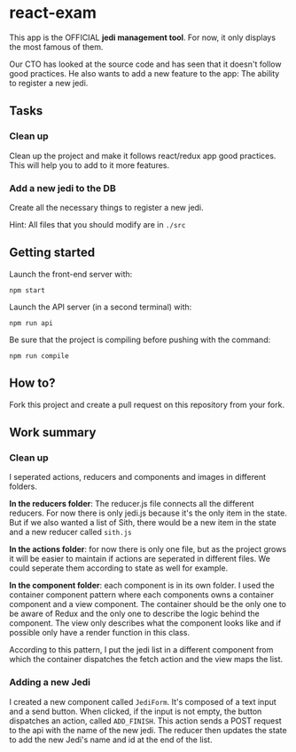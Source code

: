 # react-exam 

This app is the OFFICIAL **jedi management tool**. For now, it only
displays the most famous of them.
 
Our CTO has looked at the source code and has seen that it doesn't follow
good practices.
He also wants to add a new feature to the app: The ability to register 
a new jedi.

## Tasks
### Clean up
Clean up the project and make it follows react/redux app good
practices. This will help you to add to it more features.

### Add a new jedi to the DB
Create all the necessary things to register a new jedi.

Hint: All files that you should modify are in `./src`

## Getting started
Launch the front-end server with:
```
npm start
```

Launch the API server (in a second terminal) with:
```
npm run api
```

Be sure that the project is compiling before pushing with the command:
```
npm run compile
```

## How to?
Fork this project and create a pull request on this repository from your fork.


## Work summary

### Clean up
I seperated actions, reducers and components and images in different folders.


**In the reducers folder**: The reducer.js file connects all the different reducers. For now there is only jedi.js because it's the only item in the state. But if we also wanted a list of Sith, there would be a new item in the state and a new reducer called `sith.js`

**In the actions folder**: for now there is only one file, but as the project grows it will be easier to maintain if actions are seperated in different files. We could seperate them according to state as well for example.

**In the component folder**: each component is in its own folder. I used the container component pattern where each components owns a container component and a view component. The container should be the only one to be aware of Redux and the only one to describe the logic behind the component. The view only describes what the component looks like and if possible only have a render function in this class.

According to this pattern, I put the jedi list in a different component from which the container dispatches the fetch action and the view maps the list.

### Adding a new Jedi
I created a new component called `JediForm`.
It's composed of a text input and a send button. When clicked, if the input is not empty, the button dispatches an action, called `ADD_FINISH`. This action sends a POST request to the api with the name of the new jedi. The reducer then updates the state to add the new Jedi's name and id at the end of the list.



